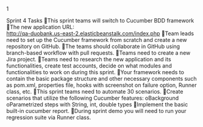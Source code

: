 1

 Sprint 4 Tasks
 This sprint teams will switch to Cucumber BDD framework
 The new application URL:  
 http://qa-duobank.us-east-2.elasticbeanstalk.com/index.php
 Team leads need to set up the Cucumber framework from scratch and create
 a new repository on GitHub.
 The teams should collaborate in GitHub using branch-based workflow with
 pull requests.
 Teams need to create a new Jira project.
 Teams need to research the new application and its functionalities, create
 test accounts, decide on what modules and functionalities to work on during
 this sprint.
 Your framework needs to contain the basic package structure and other
 necessary components such as pom.xml, properties file, hooks with
 screenshot on failure option, Runner class, etc.
 This sprint teams need to automate 30 scenarios.
 Create scenarios that utilize the following Cucumber features:
 oBackground
 oParametrized steps with String, int, double types
 Implement the basic built-in cucumber report.
 During sprint demo you will need to run your regression suite via Runner
 class. 
